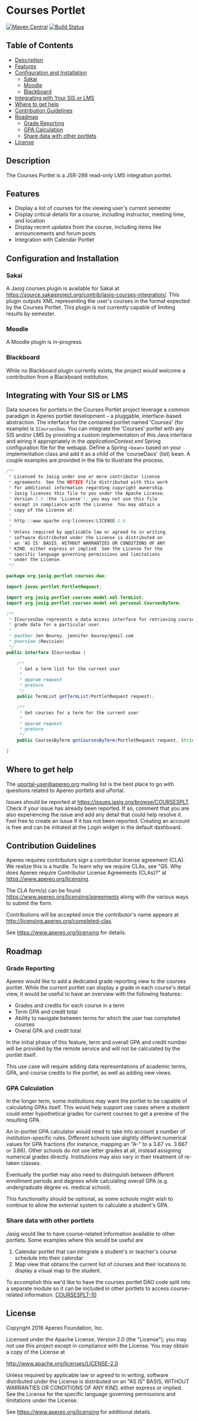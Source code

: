 # Courses Portlet

[![Maven Central](https://maven-badges.herokuapp.com/maven-central/org.jasig.portlet/courses-portlet-parent/badge.svg)](https://maven-badges.herokuapp.com/maven-central/org.jasig.portlet/courses-portlet-parent)
[![Build Status](https://github.com/uPortal-Project/CoursesPortlet/actions/workflows/CI.yml/badge.svg?branch=master)](https://github.com/uPortal-Project/CoursesPortlet/actions/workflows/CI.yml)

## Table of Contents

*   [Description](#description)
*   [Features](#features)
*   [Configuration and Installation](#configuration-and-installation)
    *   [Sakai](#sakai)
    *   [Moodle](#moodle)
    *   [Blackboard](#blackboard)
*   [Integrating with Your SIS or LMS](#integrating-with-your-sis-or-lms)
*   [Where to get help](#where-to-get-help)
*   [Contribution Guidelines](#contribution-guidelines)
*   [Roadmap](#roadmap)
    *   [Grade Reporting](#grade-reporting)
    *   [GPA Calculation](#gpa-calculation)
    *   [Share data with other portlets](#share-data-with-other-portlets)
*   [License](#license)

## Description


The Courses Portlet is a JSR-286 read-only LMS integration portlet.

## Features

*   Display a list of courses for the viewing user's current semester
*   Display critical details for a course, including instructor, meeting time, and location
*   Display recent updates from the course, including items like announcements and forum posts
*   Integration with Calendar Portlet

## Configuration and Installation

### Sakai

A Jasig courses plugin is available for Sakai at <https://source.sakaiproject.org/contrib/jasig-courses-integration/>.  This plugin outputs XML representing the user's courses in the format expected by the Courses Portlet. This plugin is not currently capable of limiting results by semester.

### Moodle

A Moodle plugin is in-progress.

### Blackboard

While no Blackboard plugin currently exists, the project would welcome a contribution from a Blackboard institution.

## Integrating with Your SIS or LMS

Data sources for portlets in the Courses Portlet project leverage a common paradigm in Apereo portlet development – a pluggable, interface-based abstraction.  The interface for the contained portlet named 'Courses' (for example) is `ICoursesDao`.
You can integrate the 'Courses' portlet with any SIS and/or LMS by providing a custom implementation of this Java interface and wiring it appropriately in the *applicationContext.xml* Spring configuration file for the webapp.  Define a Spring `<bean>` based on your implementation class and add it as a child of the 'courseDaos' (list) bean.  A couple examples are provided in the file to illustrate the process.

``` Java
/**
 * Licensed to Jasig under one or more contributor license
 * agreements. See the NOTICE file distributed with this work
 * for additional information regarding copyright ownership.
 * Jasig licenses this file to you under the Apache License,
 * Version 2.0 (the "License"); you may not use this file
 * except in compliance with the License. You may obtain a
 * copy of the License at:
 *
 * http://www.apache.org/licenses/LICENSE-2.0
 *
 * Unless required by applicable law or agreed to in writing,
 * software distributed under the License is distributed on
 * an "AS IS" BASIS, WITHOUT WARRANTIES OR CONDITIONS OF ANY
 * KIND, either express or implied. See the License for the
 * specific language governing permissions and limitations
 * under the License.
 */

package org.jasig.portlet.courses.dao;

import javax.portlet.PortletRequest;

import org.jasig.portlet.courses.model.xml.TermList;
import org.jasig.portlet.courses.model.xml.personal.CoursesByTerm;

/**
 * ICoursesDao represents a data access interface for retrieving course and
 * grade data for a particular user.
 *
 * @author Jen Bourey, jennifer.bourey@gmail.com
 * @version $Revision$
 */
public interface ICoursesDao {

    /**
     * Get a term list for the current user
     *
     * @param request
     * @return
     */
    public TermList getTermList(PortletRequest request);

    /**
     * Get courses for a term for the current user
     *
     * @param request
     * @return
     */
    public CoursesByTerm getCoursesByTerm(PortletRequest request, String termCode);

}
```

## Where to get help

The <uportal-user@apereo.org> mailing list is the best place to go with
questions related to Apereo portlets and uPortal.

Issues should be reported at <https://issues.jasig.org/browse/COURSESPLT>.
Check if your issue has already been reported. If so, comment that you are also
experiencing the issue and add any detail that could help resolve it. Feel free to
create an issue if it has not been reported. Creating an account is free and can be
initiated at the Login widget in the default dashboard.

## Contribution Guidelines
Apereo requires contributors sign a contributor license agreement (CLA).
We realize this is a hurdle. To learn why we require CLAs, see
"Q5. Why does Apereo require Contributor License Agreements (CLAs)?"
at <https://www.apereo.org/licensing>.

The CLA form(s) can be found <https://www.apereo.org/licensing/agreements> along
with the various ways to submit the form.

Contributions will be accepted once the contributor's name appears at
<http://licensing.apereo.org/completed-clas>.

See <https://www.apereo.org/licensing> for details.


## Roadmap

### Grade Reporting

Apereo would like to add a dedicated grade reporting view to the courses portlet.  While the current portlet can display a grade in each course's detail view, it would be useful to have an overview with the following features:

*   Grades and credits for each course in a term
*   Term GPA and credit total
*   Ability to navigate between terms for which the user has completed courses
*   Overal GPA and credit total

In the initial phase of this feature, term and overall GPA and credit number will be provided by the remote service and will not be calculated by the portlet itself.

This use case will require adding data representations of academic terms, GPA, and course credits to the portlet, as well as adding new views.

### GPA Calculation

In the longer term, some institutions may want the portlet to be capable of calculating GPAs itself.  This would help support use cases where a student could enter hypothetical grades for current courses to get a preview of the resulting GPA.

An in-portlet GPA calculator would need to take into account a number of institution-specific rules.  Different schools use slightly different numerical values for GPA fractions (for instance, mapping an "A-" to a 3.67 vs. 3.667 or 3.66).  Other schools do not use letter grades at all, instead assigning numerical grades directly.  Institutions may also vary in their treatment of re-taken classes.

Eventually the portlet may also need to distinguish between different enrollment periods and degrees while calculating overall GPA (e.g. undergraduate degree vs. medical school).

This functionality should be optional, as some schools might wish to continue to allow the external system to calculate a student's GPA.

### Share data with other portlets

Jasig would like to have course-related information available to other portlets.  Some examples where this would be useful are

1.  Calendar portlet that can integrate a student's or teacher's course schedule into their calendar
2.  Map view that obtains the current list of courses and their locations to display a visual map to the student.

To accomplish this we'd like to have the courses portlet DAO code split into a separate module so it can be included in other portlets to access course-related information. [COURSESPLT-10](https://issues.jasig.org/browse/COURSESPLT-10)

## License

Copyright 2016 Apereo Foundation, Inc.

Licensed under the Apache License, Version 2.0 (the "License");
you may not use this project except in compliance with the License.
You may obtain a copy of the License at

<http://www.apache.org/licenses/LICENSE-2.0>

Unless required by applicable law or agreed to in writing, software
distributed under the License is distributed on an "AS IS" BASIS,
WITHOUT WARRANTIES OR CONDITIONS OF ANY KIND, either express or implied.
See the License for the specific language governing permissions and
limitations under the License.

See <https://www.apereo.org/licensing> for additional details.

